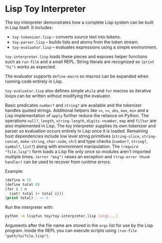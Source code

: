 # Lisp Toy Interpreter

The toy interpreter demonstrates how a complete Lisp system can be built in Lisp itself. It includes:

- `toy-tokenizer.lisp` – converts source text into tokens.
- `toy-parser.lisp` – builds lists and atoms from the token stream.
- `toy-evaluator.lisp` – evaluates expressions using a simple environment.

`toy-interpreter.lisp` loads these pieces and exposes helper functions such as `run-file` and a small REPL. String literals are recognized so `(print "hi")` works as expected.

The evaluator supports `define-macro` so macros can be expanded when running code entirely in Lisp.

`toy-evaluator.lisp` also defines simple `while` and `for` macros so iterative
loops can be written without modifying the evaluator.

Basic predicates `number?` and `string?` are available and the tokenizer handles
quoted strings.
Additional helpers like `<=`, `>=`, `abs`, `max`, `min` and a Lisp
implementation of `apply` further reduce the reliance on Python.  The
operations `null?`, `length`, `string-length`, `digits->number`, `map` and `filter` are also
implemented in Lisp.  The toy interpreter supplies its own tokenizer and parser
so evaluation occurs entirely in Lisp once it is loaded.  Remaining host
dependencies include low level string primitives (`string-slice`,
`string-concat`, `make-string`, `char-code`, `chr`) and type checks (`number?`,
`string?`, `symbol?`, `list?`) along with environment manipulation.
The `(require "file.lisp")` form loads a Lisp file only once so modules aren't
imported multiple times.
`(error "msg")` raises an exception and `(trap-error thunk handler)` can be
used to recover from runtime errors.

Example:

```lisp
(define n 3)
(define total 0)
(for i 1 n
  (set! total (+ total i)))
(print total) ; => 6
```

Run the interpreter with:

```bash
python -m lispfun toy/toy-interpreter.lisp [args...]
```
Arguments after the file name are stored in the `args` list for use by the Lisp
program. Inside the REPL you can execute scripts using `(run-file "path/to/file.lisp")`.
